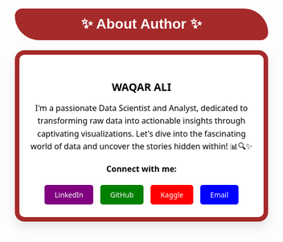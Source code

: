 <a id="2"></a>
# <div style="text-align:center; border-radius:15px 50px; padding:15px; color:white; margin:0; font-size:100%; font-family:Arial; background-color:brown; overflow:hidden"><b>  ✨ **About Author** ✨ </b></div>

<div style="background-color: white; border: 9px solid brown; border-radius: 19px; box-shadow: 0 10px 20px rgba(0, 0, 0, 0.1); max-width: 600px; margin: 20px auto; padding: 20px; text-align: center; font-family: 'Segoe UI', Tahoma, Geneva, Verdana, sans-serif;">
    <h2 style="color: black; font-weight: bold; margin-bottom: 10px;">WAQAR ALI</h2>
    <p style="font-size: 16px; line-height: 1.6; color: black; margin-bottom: 20px;">
        I'm a passionate Data Scientist and Analyst, dedicated to transforming raw data into actionable insights through captivating visualizations. Let's dive into the fascinating world of data and uncover the stories hidden within! 📊🔍✨
    </p>
    <p style="color: black; font-size: 16px; font-weight: bold;">Connect with me:</p>
    <a href="https://www.linkedin.com/in/waqar-ali-a51297318/" target="_blank" style="display: inline-block; background-color: purple; color: white; text-decoration: none; padding: 10px 20px; border-radius: 5px; margin: 5px;">LinkedIn</a>
    <a href="https://github.com/waqi786" target="_blank" style="display: inline-block; background-color: green; color: white; text-decoration: none; padding: 10px 20px; border-radius: 5px; margin: 5px;">GitHub</a>
    <a href="https://www.kaggle.com/waqi786" target="_blank" style="display: inline-block; background-color: red; color: white; text-decoration: none; padding: 10px 20px; border-radius: 5px; margin: 5px;">Kaggle</a>
    <a href="mailto:dsali20838@gmail.com" style="display: inline-block; background-color: blue; color: white; text-decoration: none; padding: 10px 20px; border-radius: 5px; margin: 5px;">Email</a>
</div>
